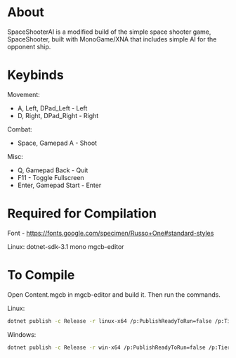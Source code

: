 # About

SpaceShooterAI is a modified build of the simple space shooter game, SpaceShooter, built with MonoGame/XNA that includes simple AI for the opponent ship.

# Keybinds

Movement:

  * A, Left, DPad_Left - Left
  * D, Right, DPad_Right - Right

Combat:

  * Space, Gamepad A - Shoot

Misc:

  * Q, Gamepad Back - Quit
  * F11 - Toggle Fullscreen
  * Enter, Gamepad Start - Enter

# Required for Compilation

Font - https://fonts.google.com/specimen/Russo+One#standard-styles

Linux: dotnet-sdk-3.1 mono mgcb-editor

# To Compile

Open Content.mgcb in mgcb-editor and build it. Then run the commands.

Linux:

``` sh
dotnet publish -c Release -r linux-x64 /p:PublishReadyToRun=false /p:TieredCompilation=false --self-contained
```

Windows:

``` sh
dotnet publish -c Release -r win-x64 /p:PublishReadyToRun=false /p:TieredCompilation=false --self-contained
```

